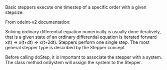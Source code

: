 Basic steppers execute one timestep of a specific order with a given stepsize.

From odeint-v2 documentation:

Solving ordinary differential equation numerically is usually done iteratively, that is a given state of an ordinary differential equation is iterated forward x(t) -> x(t+dt) -> x(t+2dt). Steppers perform one single step. The most general stepper type is described by the Stepper concept.

Before calling doStep, it is important to associate the stepper with a system. The class method onSystem will assign the system to the Stepper.


